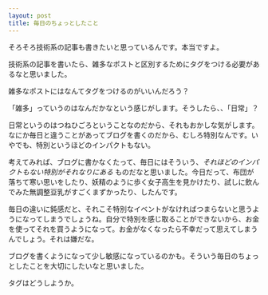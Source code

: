 ```yaml
---
layout: post
title: 毎日のちょっとしたこと
---
```


そろそろ技術系の記事も書きたいと思っているんです。本当ですよ。

技術系の記事を書いたら、雑多なポストと区別するためにタグをつける必要があるなと思いました。

雑多なポストにはなんてタグをつけるのがいいんだろう？

「雑多」っていうのはなんだかなという感じがします。そうしたら、、「日常」？

日常というのはつねひごろということなのだから、それもおかしな気がします。なにか毎日と違うことがあってブログを書くのだから、むしろ特別なんです。いやでも、特別というほどのインパクトもない。

考えてみれば、ブログに書かなくたって、毎日にはそういう、*それほどのインパクトもない特別がそれなりにある* ものだなと思いました。今日だって、布団が落ちて寒い思いをしたり、妖精のように歩く女子高生を見かけたり、試しに飲んでみた無調整豆乳がすごくまずかったり、したんです。

毎日の違いに鈍感だと、それこそ特別なイベントがなければつまらないと思うようになってしまうでしょうね。自分で特別を感じ取ることができないから、お金を使ってそれを買うようになって。お金がなくなったら不幸だって思えてしまうんでしょう。それは嫌だな。

ブログを書くようになって少し敏感になっているのかも。そういう毎日のちょっとしたことを大切にしたいなと思いました。

タグはどうしようか。
